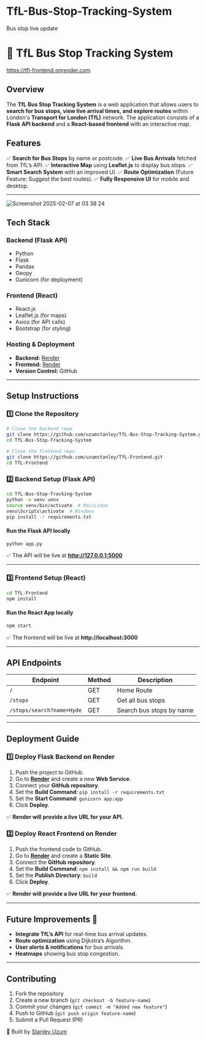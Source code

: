 # TfL-Bus-Stop-Tracking-System
Bus stop live update

# 🚌 TfL Bus Stop Tracking System

https://tfl-frontend.onrender.com

## **Overview**
The **TfL Bus Stop Tracking System** is a web application that allows users to **search for bus stops, view live arrival times, and explore routes** within London's **Transport for London (TfL)** network. The application consists of a **Flask API backend** and a **React-based frontend** with an interactive map.

## **Features**
✅ **Search for Bus Stops** by name or postcode.
✅ **Live Bus Arrivals** fetched from TfL’s API.
✅ **Interactive Map** using **Leaflet.js** to display bus stops.
✅ **Smart Search System** with an improved UI.
✅ **Route Optimization** (Future Feature: Suggest the best routes).
✅ **Fully Responsive UI** for mobile and desktop.

---
![Screenshot 2025-02-07 at 03 38 24](https://github.com/user-attachments/assets/b7ff36e9-a9ba-4572-a674-de6039b22819)



## **Tech Stack**
### **Backend** (Flask API)
- Python
- Flask
- Pandas
- Geopy
- Gunicorn (for deployment)

### **Frontend** (React)
- React.js
- Leaflet.js (for maps)
- Axios (for API calls)
- Bootstrap (for styling)

### **Hosting & Deployment**
- **Backend:** [Render](https://render.com/)
- **Frontend:** [Render](https://render.com/)
- **Version Control:** GitHub

---

## **Setup Instructions**

### **1️⃣ Clone the Repository**
```bash
# Clone the backend repo
git clone https://github.com/uzumstanley/TfL-Bus-Stop-Tracking-System.git
cd TfL-Bus-Stop-Tracking-System
```
```bash
# Clone the frontend repo
git clone https://github.com/uzumstanley/TfL-Frontend.git
cd TfL-Frontend
```

### **2️⃣ Backend Setup (Flask API)**
```bash
cd TfL-Bus-Stop-Tracking-System
python -m venv venv
source venv/bin/activate  # Mac/Linux
venv\Scripts\activate  # Windows
pip install -r requirements.txt
```

#### **Run the Flask API locally**
```bash
python app.py
```
✅ The API will be live at **http://127.0.0.1:5000**

---

### **3️⃣ Frontend Setup (React)**
```bash
cd TfL-Frontend
npm install
```

#### **Run the React App locally**
```bash
npm start
```
✅ The frontend will be live at **http://localhost:3000**

---

## **API Endpoints**
| Endpoint | Method | Description |
|----------|--------|-------------|
| `/` | GET | Home Route |
| `/stops` | GET | Get all bus stops |
| `/stops/search?name=Hyde` | GET | Search bus stops by name |

---

## **Deployment Guide**

### **1️⃣ Deploy Flask Backend on Render**
1. Push the project to GitHub.
2. Go to **[Render](https://render.com/)** and create a new **Web Service**.
3. Connect your **GitHub repository**.
4. Set the **Build Command**: `pip install -r requirements.txt`
5. Set the **Start Command**: `gunicorn app:app`
6. Click **Deploy**.

✅ **Render will provide a live URL for your API.**

### **2️⃣ Deploy React Frontend on Render**
1. Push the frontend code to GitHub.
2. Go to **[Render](https://render.com/)** and create a **Static Site**.
3. Connect the **GitHub repository**.
4. Set the **Build Command**: `npm install && npm run build`
5. Set the **Publish Directory**: `build`
6. Click **Deploy**.

✅ **Render will provide a live URL for your frontend.**

---

## **Future Improvements** 🚀
- **Integrate TfL’s API** for real-time bus arrival updates.
- **Route optimization** using Dijkstra’s Algorithm.
- **User alerts & notifications** for bus arrivals.
- **Heatmaps** showing bus stop congestion.

---

## **Contributing**
1. Fork the repository
2. Create a new branch (`git checkout -b feature-name`)
3. Commit your changes (`git commit -m "Added new feature"`)
4. Push to GitHub (`git push origin feature-name`)
5. Submit a Pull Request (PR)


🚀 Built by [Stanley Uzum](https://github.com/uzumstanley)



